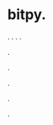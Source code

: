 # bitpy.
.
.
.
.












.






















































.
























.



























.












































.
